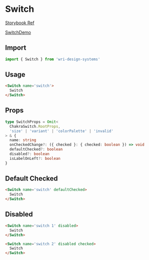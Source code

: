 # Switch

[Storybook Ref](https://wri.github.io/wri-design-systems/?path=/docs/controls-switch--docs)

[SwitchDemo](https://github.com/wri/wri-design-systems/blob/main/src/components/Switch/SwitchDemo.tsx)

## Import

```js
import { Switch } from 'wri-design-systems'
```

## Usage

```html
<Switch name='switch'>
  Switch
</Switch>
```

## Props

```ts
type SwitchProps = Omit<
  ChakraSwitch.RootProps,
  'size' | 'variant' | 'colorPalette' | 'invalid'
> & {
  name: string
  onCheckedChange?: ({ checked }: { checked: boolean }) => void
  defaultChecked?: boolean
  disabled?: boolean
  isLabelOnLeft?: boolean
}
```

## Default Checked

```html
<Switch name='switch' defaultChecked>
  Switch
</Switch>
```

## Disabled

```html
<Switch name='switch 1' disabled>
  Switch
</Switch>
```

```html
<Switch name='switch 2' disabled checked>
  Switch
</Switch>
```
